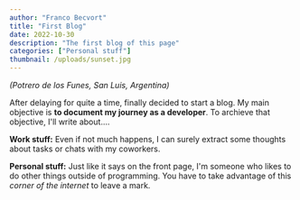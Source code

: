 ```yaml
---
author: "Franco Becvort"
title: "First Blog"
date: 2022-10-30
description: "The first blog of this page"
categories: ["Personal stuff"]
thumbnail: /uploads/sunset.jpg
---
```


_\(Potrero de los Funes, San Luis, Argentina\)_

After delaying for quite a time, finally decided to start a blog. My main objective is **to document my journey as a developer**. To archieve that objective, I'll write about....

**Work stuff:** Even if not much happens, I can surely extract some thoughts about tasks or chats with my coworkers.

**Personal stuff:** Just like it says on the front page, I'm someone who likes to do other things outside of programming. You have to take advantage of this _corner of the internet_ to leave a mark.
